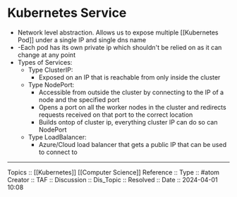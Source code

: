 # Kubernetes Service

 - Network level abstraction. Allows us to expose multiple [[Kubernetes Pod]] under a single IP and single dns name
 - -Each pod has its own private ip which shouldn't be relied on as it can change at any point
 - Types of Services:
	 - Type ClusterIP:
		 - Exposed on an IP that is reachable from only inside the cluster
	 - Type NodePort:
		 - Accessible from outside the cluster by connecting to the IP of a node and the specified port 
		 - Opens a port on all the worker nodes in the cluster and redirects requests received on that port to the correct location
		 - Builds ontop of cluster ip, everything cluster IP can do so can NodePort
	 - Type LoadBalancer:
		 - Azure/Cloud load balancer that gets a public IP that can be used to connect to 
---
Topics :: [[Kubernetes]] [[Computer Science]]
Reference ::
Type :: #atom
Creator ::
TAF ::
Discussion ::
Dis_Topic :: 
Resolved ::
Date :: 2024-04-01 10:08
